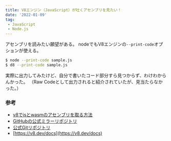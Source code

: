 ```yaml
---
title: V8エンジン（JavaScript）が吐くアセンブリを見たい！
date: '2022-01-09'
tag:
 - JavaScript
 - Node.js
---
```


アセンブリを読みたい願望がある。
nodeでもV8エンジンの`--print-code`オプションが使える。
```bash
$ node --print-code sample.js
$ d8 --print-code sample.js
```

実際に出力してみたけど、自分で書いたコード部分すら見つからず、わけわからんかった。
（Raw Codeとして出力されると紹介されていたが、見当たらなかった。）


### 参考
- [v8でjsとwasmのアセンブリを取る方法](https://zenn.dev/umashiba/articles/d64fb62a09fb4f)
- [GitHubの公式ミラーリポジトリ](https://github.com/v8/v8)
- [公式Gitリポジトリ](https://chromium.googlesource.com/v8/v8.git)
- [https://v8.dev/docs](https://v8.dev/docs)
